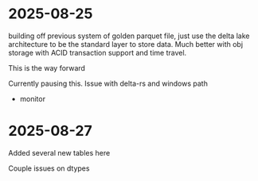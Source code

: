 # 2025-08-25

building off previous system of golden parquet file, just use the delta lake architecture to be the standard layer to store data. Much better with obj storage with ACID transaction support and time travel.

This is the way forward


Currently pausing this. Issue with delta-rs and windows path
- monitor


# 2025-08-27
Added several new tables here

Couple issues on dtypes